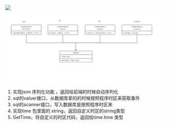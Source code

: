 
![](https://cdn.nlark.com/yuque/0/2022/jpeg/1535149/1663056763529-02546429-e325-4fe1-85cb-b844d616439b.jpeg)
![img_1.png](img_1.png)
1. 实现json 序列化功能 ，返回给前端的时候自动序列化
1. sql的valuer接口，从数据库拿的的时候按照程序时区来获取事件
1. sql的scanner接口，写入数据库是按照程序时区来
1. 实现time 包里面的 string，返回自定义时区的string类型
1. GetTime，将自定义的时区代码，返回给time.time 类型
